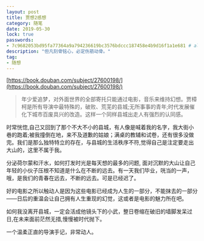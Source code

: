 ```yaml
---
layout: post
title: 贾想2感想
category: 随笔
date: 2019-05-30
lock: true
passwords: 
- 7c9682053bd95fa77364a9a794236619bc3576bdccc187458e4b9d16f1a1e681 # alshin
description: "但凡刻骨铭心，必定伤筋动骨。"
tag: 
- 随想
---
```

[https://book.douban.com/subject/27600198/](https://book.douban.com/subject/27600198/)
> 年少爱追梦，对外面世界的全部寄托只能通过电影，音乐来维持幻想。贾樟柯是所有导演中最特殊的，破败、荒芜的县城;无所事事的青年;时代发展催化下城市百废具兴的改造。这样一个同样县城出走人有强烈的认同感。

时常恍惚,自己又回到了那个不大不小的县城，有人像是喊着我的名字，我大街小巷的跑着;被我撞倒在地，来不及道歉的姑娘；满桌的教辅和试卷，还有很多没做完。我们是那么独特特立的存在，与县城的生活秩序不符,觉得自己是注定要走出大山的，这里不属于我。

分泌荷尔蒙和汗水，如何打发时光是每天想的最多的问题, 面对沉默的大山让自己
年轻的小伙子压根不知道是什么在不断的远去。有一天我们毕业，咣当的一声，哦，是我们的青春在远去，不断的远去。可是已经迟了。

好的电影之所以触动人是因为这些电影已经成为人生的一部分，不能抹去的一部分——日后的重温会让自己拥有人生重现的幻觉，这或者是电影的魅力所在吧。

如何我没离开县城，一定会活成他镜头下的小武，整日卷缩在破旧的墙脚发呆过日,在未来面前茫然无措,慢慢被时代抛下。

一个温柔正直的导演手记，非常动人。

